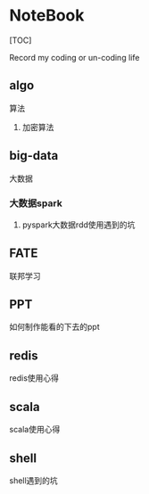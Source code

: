 # NoteBook

[TOC]

Record my coding or un-coding life

## algo

算法

1. 加密算法

## big-data

大数据

### 大数据spark
1. pyspark大数据rdd使用遇到的坑

## FATE

 联邦学习

## PPT

如何制作能看的下去的ppt

## redis

redis使用心得

## scala

scala使用心得

## shell

shell遇到的坑